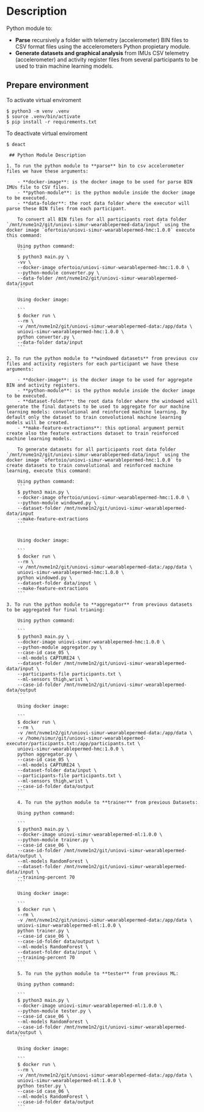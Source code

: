 # Description

Python module to:

- **Parse** recursively a folder with telemetry (accelerometer) BIN files to CSV format files using the accelerometers Python propietary module.
- **Generate datasets and graphical analysis** from IMUs CSV telemetry (accelerometer) and activity register files from several participants to be used to train machine learning models.

## Prepare environment

To activate virtual enviroment
```
$ python3 -m venv .venv
$ source .venv/bin/activate
$ pip install -r requirements.txt
```

To deactivate virtual enviroment
```
$ deact

 ## Python Module Description

1. To run the python module to **parse** bin to csv accelerometer files we have these arguments:

    - **docker-image**: is the docker image to be used for parse BIN IMUs file to CSV files.
    - **python-module**: is the python module inside the docker image to be executed.
    - **data-folder**: the root data folder where the executor will parse these BIN files from each participant.

    To convert all BIN files for all participants root data folder `/mnt/nvme1n2/git/uniovi-simur-wearablepermed-data/input` using the docker image `ofertoio/uniovi-simur-wearablepermed-hmc:1.0.0` execute this command:

    Using python command:
    ```
    $ python3 main.py \
    -vv \
    --docker-image ofertoio/uniovi-simur-wearablepermed-hmc:1.0.0 \
    --python-module converter.py \
    --data-folder /mnt/nvme1n2/git/uniovi-simur-wearablepermed-data/input
    ```

    Using docker image:

    ```
    $ docker run \
    --rm \
    -v /mnt/nvme1n2/git/uniovi-simur-wearablepermed-data:/app/data \
    uniovi-simur-wearablepermed-hmc:1.0.0 \
    python converter.py \
    --data-folder data/input
    ```

2. To run the python module to **windowed datasets** from previous csv files and activity registers for each participant we have these arguments:

    - **docker-image**: is the docker image to be used for aggregate BIN and activity registers.
    - **python-module**: is the python module inside the docker image to be executed.
    - **dataset-folder**: the root data folder where the windowed will generate the final datasets to be used to aggregate for our machine learning models: convolutional and reinforced machine learning. By default only the dataset to train convolutional machine learning models will be created.
    - **make-feature-extractions**: this optional argument permit create also the feature extractions dataset to train reinforced machine learning models.

    To generate datasets for all participants root data folder `/mnt/nvme1n2/git/uniovi-simur-wearablepermed-data/input` using the docker image `ofertoio/uniovi-simur-wearablepermed-hmc:1.0.0` to create datasets to train convolutional and reinforced machine learning, execute this command:

    Using python command:
    ```
    $ python3 main.py \
    --docker-image ofertoio/uniovi-simur-wearablepermed-hmc:1.0.0 \
    --python-module windowed.py \
    --dataset-folder /mnt/nvme1n2/git/uniovi-simur-wearablepermed-data/input
    --make-feature-extractions
    ```


    Using docker image:

    ```
    $ docker run \
    --rm \
    -v /mnt/nvme1n2/git/uniovi-simur-wearablepermed-data:/app/data \
    uniovi-simur-wearablepermed-hmc:1.0.0 \
    python windowed.py \
    --dataset-folder data/input \
    --make-feature-extractions
    ```

3. To run the python module to **aggregator** from previous datasets to be aggregated for final trianing:

    Using python command:

    ```
    $ python3 main.py \
    --docker-image uniovi-simur-wearablepermed-hmc:1.0.0 \
    --python-module aggregator.py \
    --case-id case_05 \
    --ml-models CAPTURE24 \
    --dataset-folder /mnt/nvme1n2/git/uniovi-simur-wearablepermed-data/input \
    --participants-file participants.txt \
    --ml-sensors thigh,wrist \
    --case-id-folder /mnt/nvme1n2/git/uniovi-simur-wearablepermed-data/output
    ```

    Using docker image:

    ```
    $ docker run \
    --rm \
    -v /mnt/nvme1n2/git/uniovi-simur-wearablepermed-data:/app/data \
    -v /home/simur/git/uniovi-simur-wearablepermed-executor/participants.txt:/app/participants.txt \
    uniovi-simur-wearablepermed-hmc:1.0.0 \
    python aggregator.py \
    --case-id case_05 \
    --ml-models CAPTURE24 \
    --dataset-folder data/input \
    --participants-file participants.txt \
    --ml-sensors thigh,wrist \
    --case-id-folder data/output
    ```

    4. To run the python module to **trainer** from previous Datasets:

    Using python command:

    ```
    $ python3 main.py \
    --docker-image uniovi-simur-wearablepermed-ml:1.0.0 \
    --python-module trainer.py \
    --case-id case_06 \
    --case-id-folder /mnt/nvme1n2/git/uniovi-simur-wearablepermed-data/output \
    --ml-models RandomForest \
    --dataset-folder /mnt/nvme1n2/git/uniovi-simur-wearablepermed-data/input \
    --training-percent 70
    ```

    Using docker image:

    ```
    $ docker run \
    --rm \
    -v /mnt/nvme1n2/git/uniovi-simur-wearablepermed-data:/app/data \
    uniovi-simur-wearablepermed-ml:1.0.0 \
    python trainer.py \
    --case-id case_06 \
    --case-id-folder data/output \
    --ml-models RandomForest \
    --dataset-folder data/input \
    --training-percent 70  
    ```

    5. To run the python module to **tester** from previous ML:

    Using python command:

    ```
    $ python3 main.py \
    --docker-image uniovi-simur-wearablepermed-ml:1.0.0 \
    --python-module tester.py \
    --case-id case_06 \
    --ml-models RandomForest \
    --case-id-folder /mnt/nvme1n2/git/uniovi-simur-wearablepermed-data/output \        
    ```

    Using docker image:

    ```
    $ docker run \
    --rm \
    -v /mnt/nvme1n2/git/uniovi-simur-wearablepermed-data:/app/data \
    uniovi-simur-wearablepermed-ml:1.0.0 \
    python tester.py \
    --case-id case_06 \
    --ml-models RandomForest \
    --case-id-folder data/output    
    ```